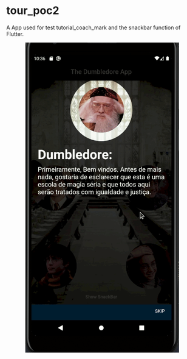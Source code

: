 # tour_poc2

A App used for test tutorial_coach_mark and the snackbar function of Flutter.

<p align="center">
  <img src="/media/harrypotter.gif">
</p>

